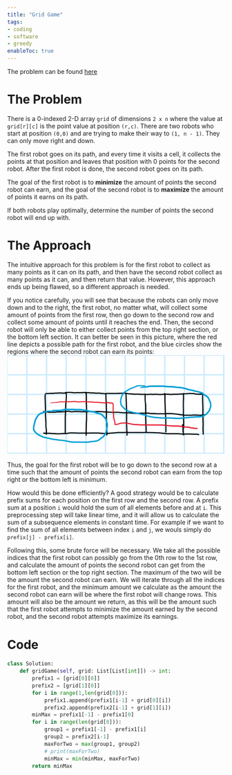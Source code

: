 ```yaml
---
title: "Grid Game"
tags:
- coding
- software
- greedy
enableToc: true
---
```

The problem can be found [here](https://leetcode.com/problems/grid-game/)

# The Problem
There is a 0-indexed 2-D array `grid` of dimensions `2 x n` where the value at `grid[r][c]` is the point value at position `(r,c)`. There are two robots who start at position `(0,0)` and are trying to make their way to `(1, n - 1)`. They can only move right and down.

The first robot goes on its path, and every time it visits a cell, it collects the points at that position and leaves that position with 0 points for the second robot. After the first robot is done, the second robot goes on its path.

The goal of the first robot is to **minimize** the amount of points the second robot can earn, and the goal of the second robot is to **maximize** the amount of points it earns on its path.

If both robots play optimally, determine the number of points the second robot will end up with.

# The Approach
The intuitive approach for this problem is for the first robot to collect as many points as it can on its path, and then have the second robot collect as many points as it can, and then return that value. However, this approach ends up being flawed, so a different approach is needed.

If you notice carefully, you will see that because the robots can only move down and to the right, the first robot, no matter what, will collect some amount of points from the first row, then go down to the second row and collect some amount of points until it reaches the end. Then, the second robot will only be able to either collect points from the top right section, or the bottom left section. It can better be seen in this picture, where the red line depicts a possible path for the first robot, and the blue circles show the regions where the second robot can earn its points:
![Grid Game](/notes/images/GridGamePic.png)

Thus, the goal for the first robot will be to go down to the second row at a time such that the amount of points the second robot can earn from the top right or the bottom left is minimum. 

How would this be done efficiently? A good strategy would be to calculate prefix sums for each position on the first row and the second row. A prefix sum at a position `i` would hold the sum of all elements before and at `i`. This preprocessing step will take linear time, and it will allow us to calculate the sum of a subsequence elements in constant time. For example if we want to find the sum of all elements between index `i` and `j`, we wouls simply do `prefix[j] - prefix[i]`.

Following this, some brute force will be necessary. We take all the possible indices that the first robot can possibly go from the 0th row to the 1st row, and calculate the amount of points the second robot can get from the bottom left section or the top right section. The maximum of the two will be the amount the second robot can earn. We will iterate through all the indices for the first robot, and the minimum amount we calculate as the amount the second robot can earn will be where the first robot will change rows. This amount will also be the amount we return, as this will be the amount such that the first robot attempts to minimize the amount earned by the second robot, and the second robot attempts maximize its earnings.

# Code
```py
class Solution:
    def gridGame(self, grid: List[List[int]]) -> int:
        prefix1 = [grid[0][0]]
        prefix2 = [grid[1][0]]
        for i in range(1,len(grid[0])):
            prefix1.append(prefix1[i-1] + grid[0][i])
            prefix2.append(prefix2[i-1] + grid[1][i])
        minMax = prefix1[-1] - prefix1[0]
        for i in range(len(grid[0])):
            group1 = prefix1[-1] - prefix1[i]
            group2 = prefix2[i-1]
            maxForTwo = max(group1, group2)
            # print(maxForTwo)
            minMax = min(minMax, maxForTwo)
        return minMax
```
